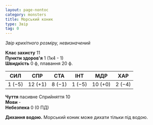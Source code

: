 ```yaml
---
layout: page-nontoc
category: monsters
title: Морський коник
type: Звір
tag: 0
---
```


_Звір крихітного розміру, невизначений_

**Клас захисту** 11    
**Пункти здоров'я** 1 (1к4 - 1)    
**Швидкість** 0 ф, плавання 20 ф.

| СИЛ    | СПР     | СТА    | ІНТ    | МДР     | ХАР    |
| ------ | ------- | ------ | ------ | ------- | ------ |
| 1 (−5) | 12 (+1) | 8 (−1) | 1 (−5) | 10 (+0) | 2 (−4) |

**Чуття** пасивне Сприйняття 10    
**Мови** -    
**Небезпека** 0 (0 ПД)

**Дихання водою.** Морський коник може дихати тільки під водою. 